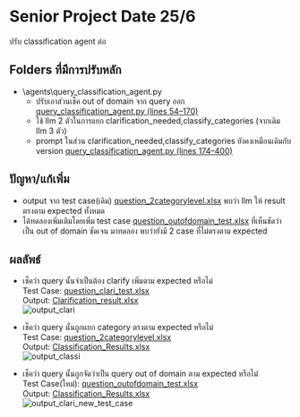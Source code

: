 # Senior Project Date 25/6
ปรับ classification agent ต่อ

## Folders ที่มีการปรับหลัก
- \agents\query_classification_agent.py
  - ปรับเอาส่วนเช็ค out of domain จาก query ออก [query_classification_agent.py (lines 54–170)](https://github.com/ffahpatcha/senior_project_update/blob/main/seniorProject_withoutStructure_Output_18_6/agents/query_classification_agent.py#L54-L170)
  - ใช้ llm 2 ตัวในการแยก clarification_needed,classify_categories (จากเดิม llm 3 ตัว)
  - prompt ในส่วน clarification_needed,classify_categories ยังคงเหมือนเดิมกับ version [query_classification_agent.py (lines 174–400)](https://github.com/ffahpatcha/senior_project_update/blob/main/seniorProject_withoutStructure_Output_18_6/agents/query_classification_agent.py#L174-L400)

## ปัญหา/แก้เพิ่ม
- output จาก test case(เดิม) [question_2categorylevel.xlsx](https://raw.githubusercontent.com/ffahpatcha/senior_project_update/main/withoutOutofDomain_samePrompt_25_6/test_case/question_2categorylevel.xlsx) พบว่า llm ให้ result ตรงตาม expected ทั้งหมด
- ได้ทดลองเพิ่มเติมโดยเพิ่ม test case  [question_outofdomain_test.xlsx](https://raw.githubusercontent.com/ffahpatcha/senior_project_update/main/withoutOutofDomain_samePrompt_25_6/test_case/question_outofdomain_test.xlsx) ที่เห็นชัดว่าเป็น out of domain ชัดเจน มาทดลอง พบว่ายังมี 2 case ที่ไม่ตรงตาม expected

## ผลลัพธ์

- เช็คว่า query นั้นจำเป็นต้อง clarify เพิ่มตาม expected หรือไม่  
  Test Case: [question_clari_test.xlsx](https://raw.githubusercontent.com/ffahpatcha/senior_project_update/main/withoutOutofDomain_samePrompt_25_6/test_case/question_clari_test.xlsx)  
  Output: [Clarification_result.xlsx](https://raw.githubusercontent.com/ffahpatcha/senior_project_update/main/withoutOutofDomain_samePrompt_25_6/test_case/output/results_clari_without_outofdomain.xlsx)  
  ![output_clari](https://github.com/user-attachments/assets/aa0e3235-e478-48ff-b5ed-d9e86dd2bb6e)

- เช็คว่า query นั้นถูกแยก category ตรงตาม expected หรือไม่  
  Test Case: [question_2categorylevel.xlsx](https://raw.githubusercontent.com/ffahpatcha/senior_project_update/main/withoutOutofDomain_samePrompt_25_6/test_case/question_2categorylevel.xlsx)  
  Output: [Classification_Results.xlsx](https://raw.githubusercontent.com/ffahpatcha/senior_project_update/main/withoutOutofDomain_samePrompt_25_6/test_case/output/results25_6.xlsx)  
  ![output_classi](https://github.com/user-attachments/assets/e08eeb0b-ed43-458f-8021-c59f1a018ed6)

- เช็คว่า query นั้นถูกจัดว่าเป็น query out of domain ตาม expected หรือไม่  
  Test Case(ใหม่): [question_outofdomain_test.xlsx](https://raw.githubusercontent.com/ffahpatcha/senior_project_update/main/withoutOutofDomain_samePrompt_25_6/test_case/question_outofdomain_test.xlsx)  
  Output: [Classification_Results.xlsx](https://raw.githubusercontent.com/ffahpatcha/senior_project_update/main/withoutOutofDomain_samePrompt_25_6/test_case/output/results_testout_without_outofdomain.xlsx)  
  ![output_clari_new_test_case](https://github.com/user-attachments/assets/cf109945-8001-42fb-92d5-8f0f1fbee405)

